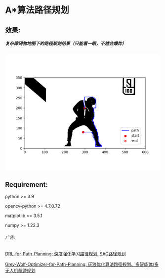 # A*算法路径规划



## 效果:

##### 复杂障碍物地图下的路径规划结果（只能看一眼，不然会爆炸）

![](Result.png)



## Requirement:

python  >= 3.9

opencv-python >= 4.7.0.72

matplotlib >= 3.5.1

numpy >= 1.22.3



###### 广告:

[DRL-for-Path-Planning: 深度强化学习路径规划, SAC路径规划](https://github.com/zhaohaojie1998/DRL-for-Path-Planning)

[Grey-Wolf-Optimizer-for-Path-Planning: 灰狼优化算法路径规划、多智能体/多无人机航迹规划](https://github.com/zhaohaojie1998/Grey-Wolf-Optimizer-for-Path-Planning)



